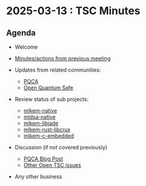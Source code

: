 # 2025-03-13 :  TSC Minutes

## Agenda

* Welcome

* [Minutes/actions from previous meeting](../2025-02-27/minutes.md)

* Updates from related communities:
  * [PQCA](https://github.com/PQCA)
  * [Open Quantum Safe](https://github.com/open-quantum-safe)

* Review status of sub projects:

  * [mlkem-native](https://github.com/pq-code-package/mlkem-native)
  * [mldsa-native](https://github.com/pq-code-package/mldsa-native)
  * [mlkem-libjade](https://github.com/pq-code-package/mlkem-libjade)
  * [mlkem-rust-libcrux](https://github.com/pq-code-package/mlkem-rust-libcrux)
  * [mlkem-c-embedded](https://github.com/pq-code-package/mlkem-c-embedded)

* Discussion (if not covered previously)

  * [PQCA Blog Post](https://github.com/PQCA/TAC/issues/65)
  * [Other Open TSC issues](https://github.com/orgs/pq-code-package/projects/4/views/1)

* Any other business
